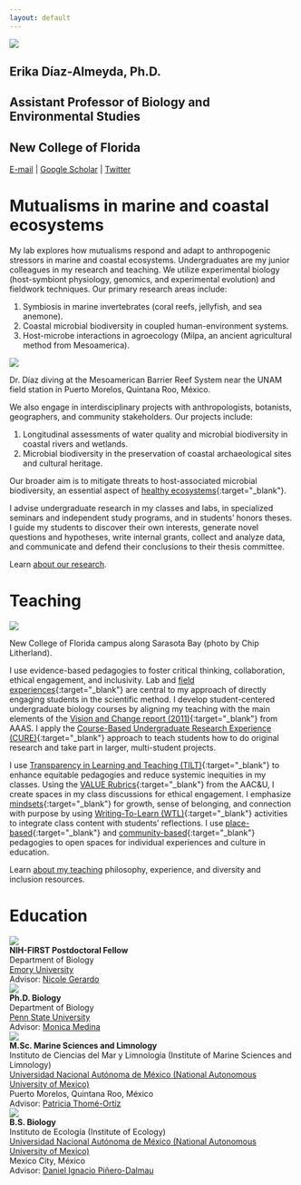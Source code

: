 ```yaml
---
layout: default
---
```


<div class="my-hero-align my-pad-top">
  <div class="my-flex my-col-center">
    <div class="my-col-40 my-hero-profile">
      <img src="/assets/img/profile.jpg">
    </div>
    <div class="my-col-60 my-hero-text">
      <h2>Erika Díaz-Almeyda, Ph.D.</h2>
      <div class="my-header-thin">
        <h2>Assistant Professor of Biology and Environmental Studies</h2>
        <h2>New College of Florida</h2>
      </div>
      <p><a href="mailto:ediazalmeyda@ncf.edu">E-mail</a> | <a href="https://scholar.google.com/citations?user=wlIHaV8AAAAJ" target="_blank">Google Scholar</a> | <a href="https://twitter.com/erikadiazal" target="_blank">Twitter</a></p>
    </div>
  </div>
</div>

# Mutualisms in marine and coastal ecosystems

My lab explores how mutualisms respond and adapt to anthropogenic stressors in marine and coastal ecosystems. Undergraduates are my junior colleagues in my research and teaching. We utilize experimental biology (host-symbiont physiology, genomics, and experimental evolution) and fieldwork techniques. Our primary research areas include:
1. Symbiosis in marine invertebrates (coral reefs, jellyfish, and sea anemone).
2. Coastal microbial biodiversity in coupled human-environment systems.
3. Host-microbe interactions in agroecology (Milpa, an ancient agricultural method from Mesoamerica).

<p><img src="/assets/img/diving.jpg"></p>
<p class="my-img-cap">Dr. Díaz diving at the Mesoamerican Barrier Reef System near the UNAM field station in Puerto Morelos, Quintana Roo, México.</p>

We also engage in interdisciplinary projects with anthropologists, botanists, geographers, and community stakeholders. Our projects include:
1. Longitudinal assessments of water quality and microbial biodiversity in coastal rivers and wetlands.
2. Microbial biodiversity in the preservation of coastal archaeological sites and cultural heritage.

Our broader aim is to mitigate threats to host-associated microbial biodiversity, an essential aspect of [healthy ecosystems](https://royalsocietypublishing.org/doi/full/10.1098/rspb.2018.2448){:target="_blank"}.

I advise undergraduate research in my classes and labs, in specialized seminars and independent study programs, and in students’ honors theses. I guide my students to discover their own interests, generate novel questions and hypotheses, write internal grants, collect and analyze data, and communicate and defend their conclusions to their thesis committee.

Learn [about our research](/research/).

# Teaching

<p><img src="/assets/img/ncf.jpg"></p>
<p class="my-img-cap">New College of Florida campus along Sarasota Bay (photo by Chip Litherland).</p>

I use evidence-based pedagogies to foster critical thinking, collaboration, ethical engagement, and inclusivity. Lab and [field experiences](https://doi.org/10.1177/1053825917742165){:target="_blank"} are central to my approach of directly engaging students in the scientific method. I develop student-centered undergraduate biology courses by aligning my teaching with the main elements of the [Vision and Change report (2011)](https://visionandchange.org/resources/){:target="_blank"} from AAAS. I apply the [Course-Based Undergraduate Research Experience (CURE)](https://www.lifescied.org/doi/full/10.1187/cbe.14-01-0004){:target="_blank"} approach to teach students how to do original research and take part in larger, multi-student projects.

I use [Transparency in Learning and Teaching (TILT)](https://tilthighered.com){:target="_blank"} to enhance equitable pedagogies and reduce systemic inequities in my classes. Using the [VALUE Rubrics](https://www.aacu.org/value-rubrics){:target="_blank"} from the AAC&U, I create spaces in my class discussions for ethical engagement. I emphasize [mindsets](https://en.wikipedia.org/wiki/Mindset){:target="_blank"} for growth, sense of belonging, and connection with purpose by using [Writing-To-Learn (WTL)](https://wac.colostate.edu/resources/wac/intro/wtl/){:target="_blank"} activities to integrate class content with students’ reflections. I use [place-based](https://en.wikipedia.org/wiki/Place-based_education){:target="_blank"} and [community-based](https://www.colorado.edu/cuengage/about-us/what-community-based-learning){:target="_blank"} pedagogies to open spaces for individual experiences and culture in education.

Learn [about my teaching](/teaching/) philosophy, experience, and diversity and inclusion resources.

# Education

<div class="my-flex-edu">
  <div class="my-edu-logo"><img src="/assets/img/emory.jpg"></div>
  <div>
    <b>NIH-FIRST Postdoctoral Fellow</b><br>
    Department of Biology<br>
    <a href="https://www.emory.edu" target="_blank">Emory University</a><br>
    Advisor: <a href="https://scholarblogs.emory.edu/gerardolab/" target="_blank">Nicole Gerardo</a>
  </div>
</div>

<div class="my-flex-edu">
  <div class="my-edu-logo"><img src="/assets/img/psu.jpg"></div>
  <div>
    <b>Ph.D. Biology</b><br>
    Department of Biology<br>
    <a href="https://www.psu.edu" target="_blank">Penn State University</a><br>
    Advisor: <a href="https://www.huck.psu.edu/people/monica-medina" target="_blank">Monica Medina</a>
  </div>
</div>

<div class="my-flex-edu">
  <div class="my-edu-logo"><img src="/assets/img/unam.jpg"></div>
  <div>
    <b>M.Sc. Marine Sciences and Limnology</b><br>
    Instituto de Ciencias del Mar y Limnología (Institute of Marine Sciences and Limnology)<br>
    <a href="https://www.unam.mx" target="_blank">Universidad Nacional Autónoma de México (National Autonomous University of Mexico)</a><br>
    Puerto Morelos, Quintana Roo, México<br>
    Advisor: <a href="https://www.icmyl.unam.mx/puerto_morelos/mazatlan/en/node/26" target="_blank">Patricia Thomé-Ortíz</a>
  </div>
</div>

<div class="my-flex-edu">
  <div class="my-edu-logo"><img src="/assets/img/unam.jpg"></div>
  <div>
    <b>B.S. Biology</b><br>
    Instituto de Ecología (Institute of Ecology)<br>
    <a href="https://www.unam.mx" target="_blank">Universidad Nacional Autónoma de México (National Autonomous University of Mexico)</a><br>
    Mexico City, México<br>
    Advisor: <a href="http://web2.ecologia.unam.mx/perfiles/perfil.php?ID=1237853475640" target="_blank">Daniel Ignacio Piñero-Dalmau</a>
  </div>
</div>
